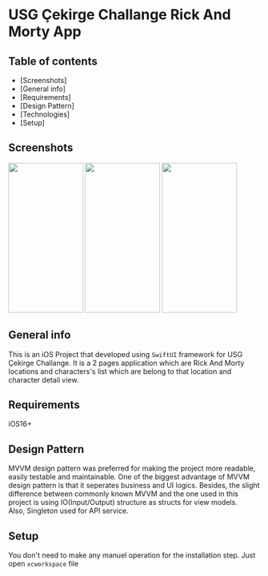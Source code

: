 # USG Çekirge Challange Rick And Morty App 

## Table of contents
* [Screenshots]
* [General info]
* [Requirements]
* [Design Pattern]
* [Technologies]
* [Setup]

## Screenshots

  <img src= "https://i.ibb.co/mHFyggD/Screenshot1.png" height = "300" width= "150" align = "left">
  <img src= "https://i.ibb.co/XVCbcD2/Screenshot3.png" height = "300" width= "150">    
  <img src= "https://i.ibb.co/qj4NCC5/Simulator-Screenshot-i-Phone-14-Pro-2023-04-22-at-03-54-12.png" height = "300" width= "150">
  
## General info

This is an iOS Project that developed using `SwiftUI` framework for USG Çekirge Challange. It is a 2 pages application which are Rick And Morty locations and characters's list which are belong to that location and character detail view.
## Requirements

iOS16+
## Design Pattern

MVVM design pattern was preferred for making the project more readable, easily testable and maintainable. One of the biggest advantage of MVVM design pattern is that it seperates business and UI logics. Besides, the slight difference between commonly known MVVM and the one used in this project is using IO(Input/Output) structure as structs for view models.
<br />
Also, Singleton used for API service.

## Setup

 You don't need to make any manuel operation for the installation step. Just open `xcworkspace` file 
